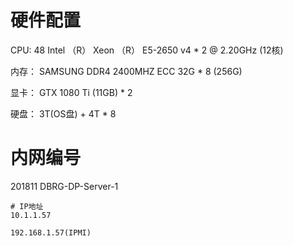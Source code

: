 # 硬件配置

CPU: 48 Intel （R） Xeon （R） E5-2650 v4 * 2 @ 2.20GHz (12核)

内存： SAMSUNG DDR4 2400MHZ ECC 32G * 8 (256G)

显卡： GTX 1080 Ti (11GB) * 2

硬盘： 3T(OS盘) + 4T * 8

# 内网编号

201811 DBRG-DP-Server-1

```
# IP地址
10.1.1.57 

192.168.1.57(IPMI)
```


